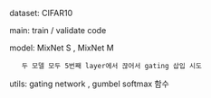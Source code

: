 dataset: CIFAR10

main: train / validate code

model: MixNet S , MixNet M 
       
       두 모델 모두 5번째 layer에서 끊어서 gating 삽입 시도 
       
utils: gating network , gumbel softmax 함수  
